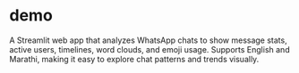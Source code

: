 # demo
A Streamlit web app that analyzes WhatsApp chats to show message stats, active users, timelines, word clouds, and emoji usage. Supports English and Marathi, making it easy to explore chat patterns and trends visually.
